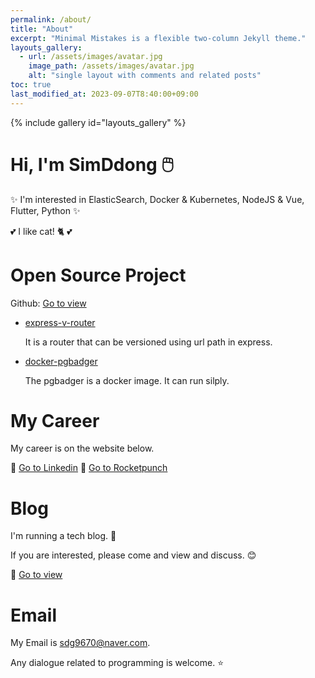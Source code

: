 ```yaml
---
permalink: /about/
title: "About"
excerpt: "Minimal Mistakes is a flexible two-column Jekyll theme."
layouts_gallery:
  - url: /assets/images/avatar.jpg
    image_path: /assets/images/avatar.jpg
    alt: "single layout with comments and related posts"
toc: true
last_modified_at: 2023-09-07T8:40:00+09:00
---
```

{% include gallery id="layouts_gallery" %}

# Hi, I'm SimDdong 🖱️

✨ I'm interested in ElasticSearch, Docker & Kubernetes, NodeJS & Vue, Flutter, Python ✨

💕 I like cat! 🐈 💕

# Open Source Project

Github: [Go to view](https://github.com/sdg9670)

- [express-v-router](https://github.com/sdg9670/express-v-router)

  It is a router that can be versioned using url path in express.

- [docker-pgbadger](https://github.com/sdg9670/docker-pgbadger)

  The pgbadger is a docker image. It can run silply.

# My Career

My career is on the website below.

🚀 [Go to Linkedin](https://www.linkedin.com/in/donggeun-sim-567388183)
🚀 [Go to Rocketpunch](https://www.rocketpunch.com/@sdg9670f15008f9)

# Blog

I'm running a tech blog. 🐣

If you are interested, please come and view and discuss. 😊

🚀 [Go to view](https://sdg9670.github.io)

# Email

My Email is [sdg9670@naver.com](mailto:sdg9670@naver.com).

Any dialogue related to programming is welcome. ⭐